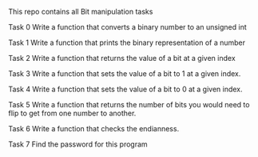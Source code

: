 This repo contains all Bit manipulation tasks

Task 0
Write a function that converts a binary number to an unsigned int

Task 1
Write a function that prints the binary representation of a number

Task 2
Write a function that returns the value of a bit at a given index

Task 3
Write a function that sets the value of a bit to 1 at a given index.

Task 4
Write a function that sets the value of a bit to 0 at a given index.

Task 5
Write a function that returns the number of bits you would need to flip to get from one number to another.

Task 6
Write a function that checks the endianness.

Task 7
Find the password for this program
